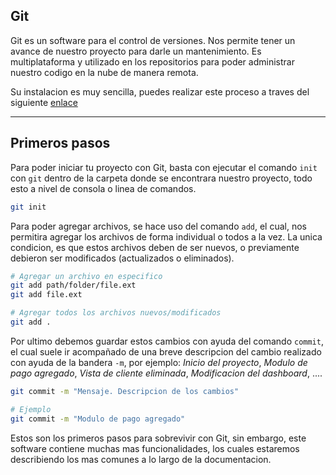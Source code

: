 ## Git

Git es un software para el control de versiones.
Nos permite tener un avance de nuestro proyecto para darle un mantenimiento. Es multiplataforma y utilizado en los repositorios para poder administrar nuestro codigo en la nube de manera remota.

Su instalacion es muy sencilla, puedes realizar este proceso a traves del siguiente [enlace](https://git-scm.com/download/)


---

## Primeros pasos

Para poder iniciar tu proyecto con Git, basta con ejecutar el comando `init` con `git` dentro de la carpeta donde se encontrara nuestro proyecto, todo esto a nivel de consola o linea de comandos.

```sh
git init
```

Para poder agregar archivos, se hace uso del comando `add`, el cual, nos permitira agregar los archivos de forma individual o todos a la vez.
La unica condicion, es que estos archivos deben de ser nuevos, o previamente debieron ser modificados (actualizados o eliminados).

```sh
# Agregar un archivo en especifico
git add path/folder/file.ext
git add file.ext

# Agregar todos los archivos nuevos/modificados
git add .
```

Por ultimo debemos guardar estos cambios con ayuda del comando `commit`, el cual suele ir acompañado de una breve descripcion del cambio realizado con ayuda de la bandera `-m`, por ejemplo: _Inicio del proyecto_, _Modulo de pago agregado_, _Vista de cliente eliminada_, _Modificacion del dashboard_, ....

```sh
git commit -m "Mensaje. Descripcion de los cambios"

# Ejemplo
git commit -m "Modulo de pago agregado"
```

Estos son los primeros pasos para sobrevivir con Git, sin embargo, este software contiene muchas mas funcionalidades, los cuales estaremos describiendo los mas comunes a lo largo de la documentacion.
